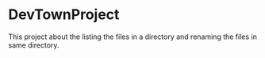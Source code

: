 # DevTownProject
This project about the listing the files in a directory and renaming the files in same directory.
